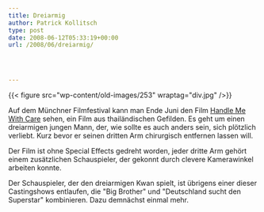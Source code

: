 ```yaml
---
title: Dreiarmig
author: Patrick Kollitsch
type: post
date: 2008-06-12T05:33:19+00:00
url: /2008/06/dreiarmig/




---
```

{{< figure src="wp-content/old-images/253" wraptag="div.jpg" />}}

Auf dem Münchner Filmfestival kann man Ende Juni den Film [Handle Me With Care][1] sehen, ein Film aus thailändischen Gefilden. Es geht um einen dreiarmigen jungen Mann, der, wie sollte es auch anders sein, sich plötzlich verliebt. Kurz bevor er seinen dritten Arm chirurgisch entfernen lassen will.

Der Film ist ohne Special Effects gedreht worden, jeder dritte Arm gehört einem zusätzlichen Schauspieler, der gekonnt durch clevere Kamerawinkel arbeiten konnte.

Der Schauspieler, der den dreiarmigen Kwan spielt, ist übrigens einer dieser Castingshows entlaufen, die "Big Brother" und "Deutschland sucht den Superstar" kombinieren. Dazu demnächst einmal mehr.

 [1]: http://www.filmfest-muenchen.de/dc/ffm_en/FilmABC/detail.asp?FilmID=3362
